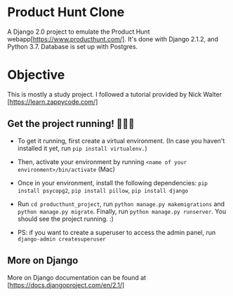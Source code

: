 # Product Hunt Clone
A Django 2.0 project to emulate the Product Hunt webapp[https://www.producthunt.com/]. It's done with Django 2.1.2, and Python 3.7. Database is set up with Postgres.

# Objective
This is mostly a study project. I followed a tutorial provided by Nick Walter [https://learn.zappycode.com/]

## Get the project running! 🐎🐎🐎

- To get it running, first create a virtual environment. (In case you haven't installed it yet, run `pip install virtualenv.`)

- Then, activate your environment by running `<name of your environment>/bin/activate`  (Mac)

- Once in your environment, install the following dependencies:
`pip install psycopg2`, `pip install pillow`, `pip install django`

- Run `cd producthunt_project`, run `python manage.py makemigrations` and `python manage.py migrate`. Finally, run `python manage.py runserver`. You should see the project running. :)

- PS: if you want to create a superuser to access the admin panel, run `django-admin createsuperuser`

## More on Django

More on Django documentation can be found at [https://docs.djangoproject.com/en/2.1/]
